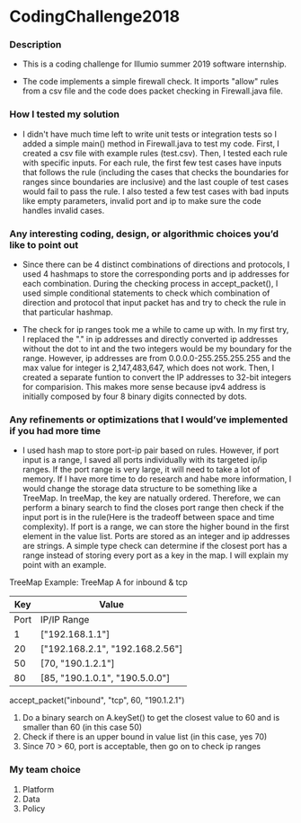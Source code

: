 # CodingChallenge2018
### Description
- This is a coding challenge for Illumio summer 2019 software internship.

- The code implements a simple firewall check. It imports "allow" rules from a csv file and the code does packet checking in Firewall.java file.

### How I tested my solution
- I didn't have much time left to write unit tests or integration tests so I added a simple main() method in Firewall.java to test my code. First, I created a csv file with example rules (test.csv). Then, I tested each rule with specific inputs. For each rule, the first few test cases have inputs that follows the rule (including the cases that checks the boundaries for ranges since boundaries are inclusive) and the last couple of test cases would fail to pass the rule. I also tested a few test cases with bad inputs like empty parameters, invalid port and ip to make sure the code handles invalid cases.

### Any interesting coding, design, or algorithmic choices you’d like to point out
- Since there can be 4 distinct combinations of directions and protocols, I used 4 hashmaps to store the corresponding ports and ip addresses for each combination. During the checking process in accept_packet(), I used simple conditional statements to check which combination of direction and protocol that input packet has and try to check the rule in that particular hashmap.


- The check for ip ranges took me a while to came up with. In my first try, I replaced the "." in ip addresses and directly converted ip addresses without the dot to int and the two integers would be my boundary for the range. However, ip addresses are from 0.0.0.0-255.255.255.255 and the max value for integer is 2,147,483,647, which does not work. Then, I created a separate funtion to convert the IP addresses to 32-bit integers for comparision. This makes more sense because ipv4 address is initially composed by four 8 binary digits connected by dots.

### Any refinements or optimizations that I would’ve implemented if you had more time
- I used hash map to store port-ip pair based on rules. However, if port input is a range, I saved all ports individually with its targeted ip/ip ranges. If the port range is very large, it will need to take a lot of memory. If I have more time to do research and habe more information, I would change the storage data structure to be something like a TreeMap. In treeMap, the key are natually ordered. Therefore, we can perform a binary search to find the closes port range then check if the input port is in the rule(Here is the tradeoff between space and time complexity). If port is a range, we can store the higher bound in the first element in the value list. Ports are stored as an integer and ip addresses are strings. A simple type check can determine if the closest port has a range instead of storing every port as a key in the map. I will explain my point with an example.

TreeMap Example: TreeMap A for inbound & tcp

| Key  | Value  |
|---|---|
| Port  | IP/IP Range  |
| 1   | ["192.168.1.1"]  |
| 20  | ["192.168.2.1", "192.168.2.56"]  |
| 50  | [70, "190.1.2.1"]   |
| 80  | [85, "190.1.0.1", "190.5.0.0"] |


accept_packet("inbound", "tcp", 60, "190.1.2.1")
1. Do a binary search on A.keySet() to get the closest value to 60 and is smaller than 60 (in this case 50)
2. Check if there is an upper bound in value list (in this case, yes 70)
3. Since 70 > 60, port is acceptable, then go on to check ip ranges





### My team choice
1. Platform
2. Data
3. Policy


